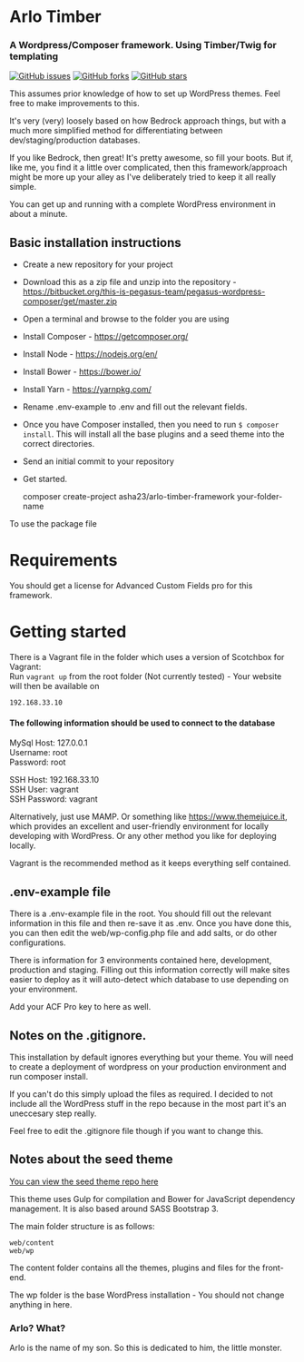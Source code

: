 # Arlo Timber
### A Wordpress/Composer framework. Using Timber/Twig for templating

[![GitHub issues](https://img.shields.io/github/issues/asha23/arlo-timber-framework.svg)](https://github.com/asha23/arlo-timber-framework/issues) [![GitHub forks](https://img.shields.io/github/forks/asha23/arlo-timber-framework.svg)](https://github.com/asha23/arlo-timber-framework/network) [![GitHub stars](https://img.shields.io/github/stars/asha23/arlo-timber-framework.svg)](https://github.com/asha23/arlo-timber-framework/stargazers)

This assumes prior knowledge of how to set up WordPress themes. Feel free to make improvements to this.

It's very (very) loosely based on how Bedrock approach things, but with a much more simplified method for differentiating between dev/staging/production databases.

If you like Bedrock, then great! It's pretty awesome, so fill your boots. But if, like me, you find it a little over complicated, then this framework/approach might be more up your alley as I've deliberately tried to keep it all really simple.

You can get up and running with a complete WordPress environment in about a minute.

## Basic installation instructions

* Create a new repository for your project
* Download this as a zip file and unzip into the repository - https://bitbucket.org/this-is-pegasus-team/pegasus-wordpress-composer/get/master.zip
* Open a terminal and browse to the folder you are using
* Install Composer - https://getcomposer.org/
* Install Node - https://nodejs.org/en/
* Install Bower - https://bower.io/
* Install Yarn - https://yarnpkg.com/
* Rename .env-example to .env and fill out the relevant fields.
* Once you have Composer installed, then you need to run ```$ composer install```. This will install all the base plugins and a seed theme into the correct directories.
* Send an initial commit to your repository
* Get started.

    composer create-project asha23/arlo-timber-framework your-folder-name

To use the package file

Requirements
============

You should get a license for Advanced Custom Fields pro for this framework.

Getting started
===============

There is a Vagrant file in the folder which uses a version of Scotchbox for Vagrant:  
Run ```vagrant up``` from the root folder (Not currently tested) - Your website will then be available on

```
192.168.33.10
```

#### The following information should be used to connect to the database

MySql Host: 127.0.0.1  
Username: root  
Password: root

SSH Host: 192.168.33.10  
SSH User: vagrant  
SSH Password: vagrant  

Alternatively, just use MAMP. Or something like https://www.themejuice.it, which provides an excellent and user-friendly environment for locally developing with WordPress. Or any other method you like for deploying locally.

Vagrant is the recommended method as it keeps everything self contained.

## .env-example file

There is a .env-example file in the root. You should fill out the relevant information in this file and then re-save it as .env. Once you have done this, you can then edit the web/wp-config.php file and add salts, or do other configurations.

There is information for 3 environments contained here, development, production and staging. Filling out this information correctly will make sites easier to deploy as it will auto-detect which database to use depending on your environment.

Add your ACF Pro key to here as well.

## Notes on the .gitignore.

This installation by default ignores everything but your theme. You will need to create a deployment of wordpress on your production environment and run composer install.

If you can't do this simply upload the files as required. I decided to not include all the WordPress stuff in the repo because in the most part it's an uneccesary step really.

Feel free to edit the .gitignore file though if you want to change this.

## Notes about the seed theme

[You can view the seed theme repo here](https://github.com/asha23/wp-seed-timber)

This theme uses Gulp for compilation and Bower for JavaScript dependency management. It is also based around SASS Bootstrap 3.

The main folder structure is as follows:

```
web/content
web/wp
```

The content folder contains all the themes, plugins and files for the front-end.

The wp folder is the base WordPress installation - You should not change anything in here.

### Arlo? What?

Arlo is the name of my son. So this is dedicated to him, the little monster.
